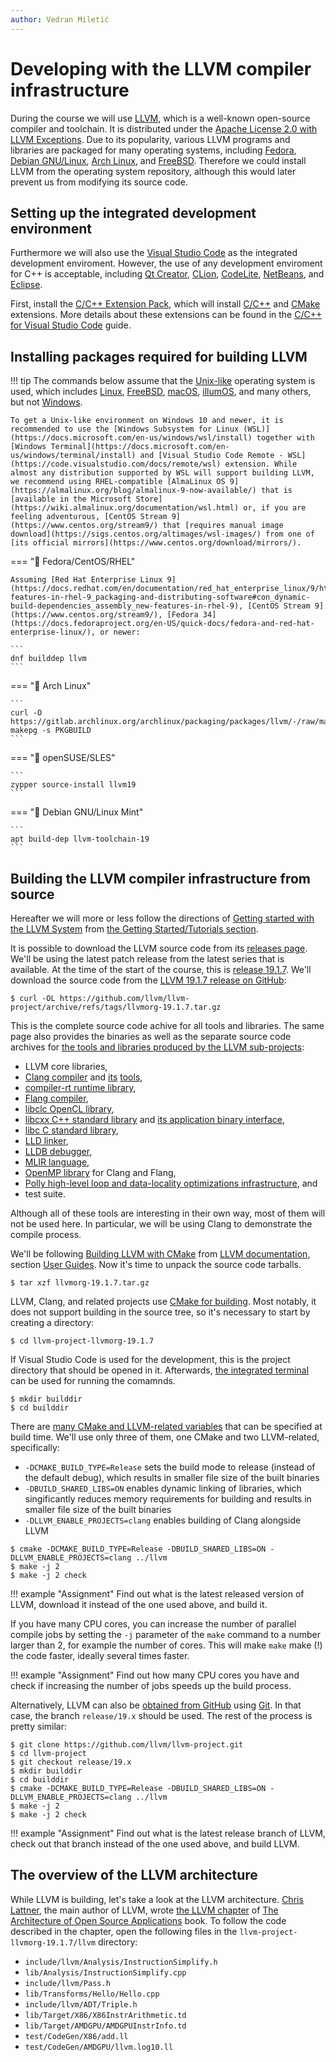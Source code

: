 ```yaml
---
author: Vedran Miletić
---
```


# Developing with the LLVM compiler infrastructure

During the course we will use [LLVM](https://llvm.org/), which is a well-known open-source compiler and toolchain. It is distributed under the [Apache License 2.0 with LLVM Exceptions](https://llvm.org/docs/DeveloperPolicy.html#new-llvm-project-license-framework). Due to its popularity, various LLVM programs and libraries are packaged for many operating systems, including [Fedora](https://packages.fedoraproject.org/pkgs/llvm/), [Debian GNU/Linux](https://tracker.debian.org/pkg/llvm-defaults), [Arch Linux](https://archlinux.org/packages/extra/x86_64/llvm/), and [FreeBSD](https://www.freshports.org/devel/llvm/). Therefore we could install LLVM from the operating system repository, although this would later prevent us from modifying its source code.

## Setting up the integrated development environment

Furthermore we will also use the [Visual Studio Code](https://code.visualstudio.com/) as the integrated development enviroment. However, the use of any development enviroment for C++ is acceptable, including [Qt Creator](https://www.qt.io/product/development-tools), [CLion](https://www.jetbrains.com/clion/), [CodeLite](https://codelite.org/), [NetBeans](https://netbeans.apache.org/), and [Eclipse](https://www.eclipse.org/).

First, install the [C/C++ Extension Pack](https://marketplace.visualstudio.com/items?itemName=ms-vscode.cpptools-extension-pack), which will install [C/C++](https://marketplace.visualstudio.com/items?itemName=ms-vscode.cpptools) and [CMake](https://marketplace.visualstudio.com/items?itemName=twxs.cmake) extensions. More details about these extensions can be found in the [C/C++ for Visual Studio Code](https://code.visualstudio.com/docs/languages/cpp) guide.

## Installing packages required for building LLVM

!!! tip
    The commands below assume that the [Unix-like](https://en.wikipedia.org/wiki/Unix-like) operating system is used, which includes [Linux](https://fedoraproject.org/), [FreeBSD](https://www.freebsd.org/), [macOS](https://www.apple.com/macos/), [illumOS](https://illumos.org/), and many others, but not [Windows](https://www.microsoft.com/windows/).

    To get a Unix-like environment on Windows 10 and newer, it is recommended to use the [Windows Subsystem for Linux (WSL)](https://docs.microsoft.com/en-us/windows/wsl/install) together with [Windows Terminal](https://docs.microsoft.com/en-us/windows/terminal/install) and [Visual Studio Code Remote - WSL](https://code.visualstudio.com/docs/remote/wsl) extension. While almost any distribution supported by WSL will support building LLVM, we recommend using RHEL-compatible [AlmaLinux OS 9](https://almalinux.org/blog/almalinux-9-now-available/) that is [available in the Microsoft Store](https://wiki.almalinux.org/documentation/wsl.html) or, if you are feeling adventurous, [CentOS Stream 9](https://www.centos.org/stream9/) that [requires manual image download](https://sigs.centos.org/altimages/wsl-images/) from one of [its official mirrors](https://www.centos.org/download/mirrors/).

=== "🎩 Fedora/CentOS/RHEL"

    Assuming [Red Hat Enterprise Linux 9](https://docs.redhat.com/en/documentation/red_hat_enterprise_linux/9/html/packaging_and_distributing_software/assembly_new-features-in-rhel-9_packaging-and-distributing-software#con_dynamic-build-dependencies_assembly_new-features-in-rhel-9), [CentOS Stream 9](https://www.centos.org/stream9/), [Fedora 34](https://docs.fedoraproject.org/en-US/quick-docs/fedora-and-red-hat-enterprise-linux/), or newer:

    ```
    dnf builddep llvm
    ```

=== "🏹 Arch Linux"

    ```
    curl -O https://gitlab.archlinux.org/archlinux/packaging/packages/llvm/-/raw/main/PKGBUILD
    makepg -s PKGBUILD
    ```

=== "🦎 openSUSE/SLES"

    ```
    zypper source-install llvm19
    ```

=== "🍥 Debian GNU/Linux Mint"

    ```
    apt build-dep llvm-toolchain-19
    ```

## Building the LLVM compiler infrastructure from source

Hereafter we will more or less follow the directions of [Getting started with the LLVM System](https://llvm.org/docs/GettingStarted.html) from [the Getting Started/Tutorials section](https://llvm.org/docs/GettingStartedTutorials.html).

It is possible to download the LLVM source code from its [releases page](https://releases.llvm.org/). We'll be using the latest patch release from the latest series that is available. At the time of the start of the course, this is [release 19.1.7](https://releases.llvm.org/download.html#19.1.7). We'll download the source code from the [LLVM 19.1.7 release on GitHub](https://github.com/llvm/llvm-project/releases/tag/llvmorg-19.1.7):

``` shell
$ curl -OL https://github.com/llvm/llvm-project/archive/refs/tags/llvmorg-19.1.7.tar.gz
```

This is the complete source code achive for all tools and libraries. The same page also provides the binaries as well as the separate source code archives for [the tools and libraries produced by the LLVM sub-projects](https://llvm.org/):

- LLVM core libraries,
- [Clang compiler](https://clang.llvm.org/) and [its](https://clang-analyzer.llvm.org/) [tools](https://clang.llvm.org/docs/ClangTools.html),
- [compiler-rt runtime library](https://compiler-rt.llvm.org/),
- [Flang compiler](https://flang.llvm.org/),
- [libclc OpenCL library](https://libclc.llvm.org/),
- [libcxx C++ standard library](https://libcxx.llvm.org/) and [its application binary interface](https://libcxxabi.llvm.org/),
- [libc C standard library](https://libc.llvm.org/),
- [LLD linker](https://lld.llvm.org/),
- [LLDB debugger](https://lldb.llvm.org/),
- [MLIR language](https://mlir.llvm.org/),
- [OpenMP library](https://openmp.llvm.org/) for Clang and Flang,
- [Polly high-level loop and data-locality optimizations infrastructure](https://polly.llvm.org/), and
- test suite.

Although all of these tools are interesting in their own way, most of them will not be used here. In particular, we will be using Clang to demonstrate the compile process.

We'll be following [Building LLVM with CMake](https://llvm.org/docs/CMake.html) from [LLVM documentation](https://llvm.org/docs/), section [User Guides](https://llvm.org/docs/UserGuides.html). Now it's time to unpack the source code tarballs.

``` shell
$ tar xzf llvmorg-19.1.7.tar.gz
```

LLVM, Clang, and related projects use [CMake for building](https://llvm.org/docs/CMake.html). Most notably, it does not support building in the source tree, so it's necessary to start by creating a directory:

``` shell
$ cd llvm-project-llvmorg-19.1.7
```

If Visual Studio Code is used for the development, this is the project directory that should be opened in it. Afterwards, [the integrated terminal](https://code.visualstudio.com/docs/editor/integrated-terminal) can be used for running the comamnds.

``` shell
$ mkdir builddir
$ cd builddir
```

There are [many CMake and LLVM-related variables](https://llvm.org/docs/CMake.html#options-and-variables) that can be specified at build time. We'll use only three of them, one CMake and two LLVM-related, specifically:

- `-DCMAKE_BUILD_TYPE=Release` sets the build mode to release (instead of the default debug), which results in smaller file size of the built binaries
- `-DBUILD_SHARED_LIBS=ON` enables dynamic linking of libraries, which singificantly reduces memory requirements for building and results in smaller file size of the built binaries
- `-DLLVM_ENABLE_PROJECTS=clang` enables building of Clang alongside LLVM

``` shell
$ cmake -DCMAKE_BUILD_TYPE=Release -DBUILD_SHARED_LIBS=ON -DLLVM_ENABLE_PROJECTS=clang ../llvm
$ make -j 2
$ make -j 2 check
```

!!! example "Assignment"
    Find out what is the latest released version of LLVM, download it instead of the one used above, and build it.

If you have many CPU cores, you can increase the number of parallel compile jobs by setting the `-j` parameter of the `make` command to a number larger than 2, for example the number of cores. This will make `make` make (!) the code faster, ideally several times faster.

!!! example "Assignment"
    Find out how many CPU cores you have and check if increasing the number of jobs speeds up the build process.

Alternatively, LLVM can also be [obtained from GitHub](https://github.com/llvm/llvm-project.git) using [Git](https://git-scm.com/). In that case, the branch `release/19.x` should be used. The rest of the process is pretty similar:

``` shell
$ git clone https://github.com/llvm/llvm-project.git
$ cd llvm-project
$ git checkout release/19.x
$ mkdir builddir
$ cd builddir
$ cmake -DCMAKE_BUILD_TYPE=Release -DBUILD_SHARED_LIBS=ON -DLLVM_ENABLE_PROJECTS=clang ../llvm
$ make -j 2
$ make -j 2 check
```

!!! example "Assignment"
    Find out what is the latest release branch of LLVM, check out that branch instead of the one used above, and build LLVM.

## The overview of the LLVM architecture

While LLVM is building, let's take a look at the LLVM architecture. [Chris Lattner](https://www.nondot.org/sabre/), the main author of LLVM, wrote [the LLVM chapter](https://www.aosabook.org/en/llvm.html) of [The Architecture of Open Source Applications](https://aosabook.org/en/index.html) book. To follow the code described in the chapter, open the following files in the `llvm-project-llvmorg-19.1.7/llvm` directory:

- `include/llvm/Analysis/InstructionSimplify.h`
- `lib/Analysis/InstructionSimplify.cpp`
- `include/llvm/Pass.h`
- `lib/Transforms/Hello/Hello.cpp`
- `include/llvm/ADT/Triple.h`
- `lib/Target/X86/X86InstrArithmetic.td`
- `lib/Target/AMDGPU/AMDGPUInstrInfo.td`
- `test/CodeGen/X86/add.ll`
- `test/CodeGen/AMDGPU/llvm.log10.ll`
